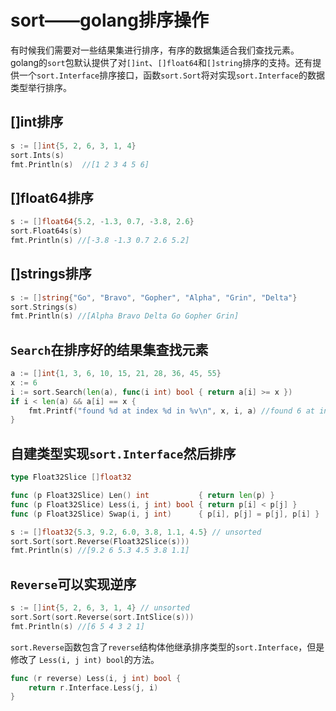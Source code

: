 # sort——golang排序操作

有时候我们需要对一些结果集进行排序，有序的数据集适合我们查找元素。
golang的`sort`包默认提供了对`[]int`、`[]float64`和`[]string`排序的支持。还有提供一个`sort.Interface`排序接口，函数`sort.Sort`将对实现`sort.Interface`的数据类型举行排序。

## []int排序

```go
s := []int{5, 2, 6, 3, 1, 4} 
sort.Ints(s)
fmt.Println(s)  //[1 2 3 4 5 6]
```

## []float64排序

```go
s := []float64{5.2, -1.3, 0.7, -3.8, 2.6}
sort.Float64s(s)
fmt.Println(s) //[-3.8 -1.3 0.7 2.6 5.2]
```


## []strings排序

```go
s := []string{"Go", "Bravo", "Gopher", "Alpha", "Grin", "Delta"}
sort.Strings(s)
fmt.Println(s) //[Alpha Bravo Delta Go Gopher Grin]
```

## `Search`在排序好的结果集查找元素

```go
a := []int{1, 3, 6, 10, 15, 21, 28, 36, 45, 55}
x := 6
i := sort.Search(len(a), func(i int) bool { return a[i] >= x })
if i < len(a) && a[i] == x {
	fmt.Printf("found %d at index %d in %v\n", x, i, a) //found 6 at index 2 in [1 3 6 10 15 21 28 36 45 55]
}
```

## 自建类型实现`sort.Interface`然后排序

```go
type Float32Slice []float32

func (p Float32Slice) Len() int           { return len(p) }
func (p Float32Slice) Less(i, j int) bool { return p[i] < p[j] }
func (p Float32Slice) Swap(i, j int)      { p[i], p[j] = p[j], p[i] }

s := []float32{5.3, 9.2, 6.0, 3.8, 1.1, 4.5} // unsorted
sort.Sort(sort.Reverse(Float32Slice(s)))
fmt.Println(s) //[9.2 6 5.3 4.5 3.8 1.1]
```


## `Reverse`可以实现逆序

```go
s := []int{5, 2, 6, 3, 1, 4} // unsorted
sort.Sort(sort.Reverse(sort.IntSlice(s)))
fmt.Println(s) //[6 5 4 3 2 1]
```

`sort.Reverse`函数包含了`reverse`结构体他继承排序类型的`sort.Interface`，但是修改了 `Less(i, j int) bool`的方法。

```go
func (r reverse) Less(i, j int) bool {
	return r.Interface.Less(j, i)
}
```